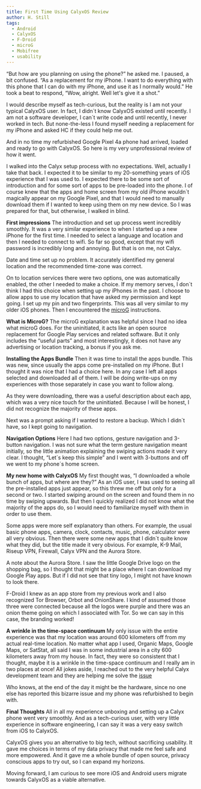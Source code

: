 ```yaml
---
title: First Time Using CalyxOS Review
author: H. Still
tags:
  - Android
  - CalyxOS
  - F-Droid
  - microG
  - Mobifree
  - usability
---
```


“But how are you planning on using the phone?” he asked me. I paused, a bit confused. “As a replacement for my iPhone. I want to do everything with this phone that I can do with my iPhone, and use it as I normally would.” He took a beat to respond, “Wow, alright. Well let's give it a shot.”

I would describe myself as tech-curious, but the reality is I am not your typical CalyxOS user. In fact, I didn´t know CalyxOS existed until recently. I am not a software developer, I can´t write code and until recently, I never worked in tech. But none-the-less I found myself needing a replacement for my iPhone and asked HC if they could help me out. 

And in no time my refurbished Google Pixel 4a phone had arrived, loaded and ready to go with CalyxOS. So here is my very unprofessional review of how it went.

I walked into the Calyx setup process with no expectations. Well, actually I take that back. I expected it to be similar to my 20-something years of iOS experience that I was used to. I expected there to be some sort of introduction and for some sort of apps to be pre-loaded into the phone. I of course knew that the apps and home screen from my old iPhone wouldn´t magically appear on my Google Pixel, and that I would need to manually download them if I wanted to keep using them on my new device. So I was prepared for that, but otherwise, I walked in blind.

**First impressions**
The introduction and set up process went incredibly smoothly. It was a very similar experience to when I started up a new iPhone for the first time. I needed to select a language and location and then I needed to connect to wifi. So far so good, except that my wifi password is incredibly long and annoying. But that is on me, not Calyx. 

Date and time set up no problem. It accurately identified my general location and the recommended time-zone was correct.

On to location services there were two options, one was automatically enabled, the other I needed to make a choice. If my memory serves, I don´t think I had this choice when setting up my iPhones in the past. I choose to allow apps to use my location that have asked my permission and kept going. I set up my pin and two fingerprints. This was all very similar to my older iOS phones. Then I encountered the [microG](https://microg.org/) instructions. 

**What is MicroG?**
The microG explanation was helpful since I had no idea what microG does. For the uninitiated, it acts like an open source replacement for Google Play services and related software. But it only includes the “useful parts” and most interestingly, it does not have any advertising or location tracking, a bonus if you ask me. 

**Installing the Apps Bundle**
Then it was time to install the apps bundle.  This was new, since usually the apps come pre-installed on my iPhone. But I thought it was nice that I had a choice here. In any case I left all apps selected and downloaded all of them. I will be doing write-ups on my experiences with those separately in case you want to follow along.

As they were downloading, there was a useful description about each app, which was a very nice touch for the uninitiated. Because I will be honest, I did not recognize the majority of these apps.

Next was a prompt asking if I wanted to restore a backup. Which I didn´t have, so I kept going to navigation. 

**Navigation Options**
Here I had two options, gesture navigation and 3-button navigation. I was not sure what the term gesture navigation meant initially, so the little animation explaining the swiping actions made it very clear. I thought, “Let´s keep this simple” and I went with 3-buttons and off we went to my phone´s home screen. 

**My new home with CalyxOS**
My first thought was, “I downloaded a whole bunch of apps, but where are they?” As an iOS user, I was used to seeing all the pre-installed apps just appear, so this threw me off but only for a second or two. I started swiping around on the screen and found them in no time by swiping upwards. But then I quickly realized I did not know what the majority of the apps do, so I would need to familiarize myself with them in order to use them. 

Some apps were more self explanatory than others. For example, the usual basic phone apps, camera, clock, contacts, music, phone, calculator were all very obvious. Then there were some new apps that I didn´t quite know what they did, but the title made it very obvious. For example, K-9 Mail, Riseup VPN, Firewall, Calyx VPN and the Aurora Store. 

A note about the Aurora Store. I saw the little Google Drive logo on the shopping bag, so I thought that might be a place where I can download my Google Play apps. But if I did not see that tiny logo, I might not have known to look there. 

F-Droid I knew as an app store from my previous work and I also recognized Tor Browser, Orbot and OnionShare. I kind of assumed those three were connected because all the logos were purple and there was an onion theme going on which I associated with Tor. So we can say in this case, the branding worked!

**A wrinkle in the time-space continuum**
My only issue with the entire experience was that my location was around 600 kilometers off from my actual real-time location. No matter what app I used, Organic Maps, Google Maps, or SatStat, all said I was in some industrial area in a city 600 kilometers away from my house. In fact, they were so consistent that I thought, maybe it is a wrinkle in the time-space continuum and I really am in two places at once! All jokes aside, I reached out to the very helpful Calyx development team and they are helping me solve the [issue](https://gitlab.com/CalyxOS/calyxos/-/issues/2257)

Who knows, at the end of the day it might be the hardware, since no one else has reported this bizarre issue and my phone was refurbished to begin with.

**Final Thoughts**
All in all my experience unboxing and setting up a Calyx phone went very smoothly. And as a tech-curious user, with very little experience in software engineering, I can say it was a very easy switch from iOS to CalyxOS. 

CalyxOS gives you an alternative to big tech, without sacrificing usability. It gave me choices in terms of my data privacy that made me feel safe and more empowered. And it gave me a whole bundle of open source, privacy conscious apps to try out, so I can expand my horizons. 

Moving forward, I am curious to see more iOS and Android users migrate towards CalyxOS as a viable alternative. 
